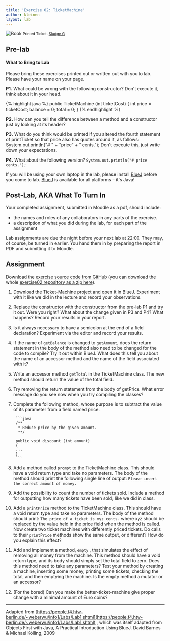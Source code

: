 ```yaml
---
title: 'Exercise 02: TicketMachine'
author: kleinen
layout: lab
---
```


![Book](../../images/ticket-5277919863_b741ccde84_b.jpg)
<small class = "float-right">Printed Ticket. [Sludge G](https://www.flickr.com/photos/sludgeulper/5277919863/)</small>


## Pre-lab

#### What to Bring to Lab

Please bring these exercises printed out or written out with you to lab. Please have your name on your page.

**P1.** What could be wrong with the following constructor? Don't execute it, think about it in your head.

{% highlight java %}
public TicketMachine (int ticketCost)
{
   int price = ticketCost;
   balance = 0;
   total = 0;
}
{% endhighlight %}

**P2.** How can you tell the difference between a method and a constructor just by looking at its header?

**P3.** What do you think would be printed if you altered the fourth statement of printTicket so that price also has quotes around it, as follows:
System.out.println("# " + "price" + " cents.");
Don't execute this, just write down your expectations.

**P4.** What about the following version?
`System.out.println("# price cents.");`

If you will be using your own laptop in the lab, please install [BlueJ](https://www.bluej.org/) before you come to lab. [BlueJ](https://www.bluej.org/) is available for all platforms - it's Java!

## Post-Lab, AKA What To Turn In

Your completed assignment, submitted in Moodle as a pdf,
should include:

* the names and roles of any collaborators in any parts of the exercise.
* a description of what you did during the lab, for each part of the assignment

Lab assignments are due the night before your next lab at 22:00. They may, of course, be turned in earlier. You hand them in by preparing the report in PDF and submitting it to Moodle.

## Assignment

Download the [exercise source code from GitHub][1] (you can download the whole [exercise02 repository as a zip here][2]).

1. Download the Ticket-Machine project and open it in BlueJ. Experiment with it like we did in the lecture and record your observations.  
2. Replace the constructor with the constructor from the pre-lab P1 and try it out. Were you right? What about the change given in P3 and P4? What happens? Record your results in your report.
3. Is it always necessary to have a semicolon at the end of a field declaration? Experiment via the editor and record your results.
4. If the name of `getBalance` is changed to `getAmount`, does the return statement in the body of the method also need to be changed for the code to compile? Try it out within BlueJ. What does this tell you about the name of an accessor method and the name of the field associated with it?
5. Write an accessor method `getTotal` in the TicketMachine class. The new method should return the value of the total field.
6. Try removing the return statement from the body of getPrice. What error message do you see now when you try compiling the classes?
7. Complete the following method, whose purpose is to subtract the value of its parameter from a field named price.

        ```java
        /**
         * Reduce price by the given amount.
         **/

        public void discount (int amount)
        {
        ...
        }
        ```

8. Add a method called `prompt` to the TicketMachine class. This should have a void return type and take no parameters. The body of the method should print the following single line of output: `Please insert the correct amount of money.`
9. Add the possibility to count the number of tickets sold. Include a method for outputting how many tickets have been sold, like we did in class.
10. Add a `printPrice` method to the TicketMachine class. This should have a void return type and take no parameters. The body of the method should print: `The price of a ticket is xyz cents.`  where xyz should be replaced by the value held in the price field when the method is called. Now create two ticket machines with differently priced tickets. Do calls to their `printPrice` methods show the same output, or different? How do you explain this effect?
11. Add and implement a method, `empty` , that simulates the effect of removing all money from the machine. This method should have a void return type, and its body should simply set the total field to zero. Does this method need to take any parameters? Test your method by creating a machine, inserting some money, printing some tickets, checking the total, and then emptying the machine. Is the empty method a mutator or an accessor?
12. (For the bored) Can you make the better-ticket-machine give proper change with a minimal amount of Euro coins?


* * *

Adapted from [https://people.f4.htw-berlin.de/~weberwu/info1/Labs/Lab1.shtml](https://people.f4.htw-berlin.de/~weberwu/info1/Labs/Lab1.shtml) , which was itself adapted from Objects First with Java, A Practical Introduction Using BlueJ. David Barnes & Michael K&ouml;lling, 2009

[1]: https://github.com/htw-imi-info1/exercise02
[2]: https://github.com/htw-imi-info1/exercise02/zipball/master
